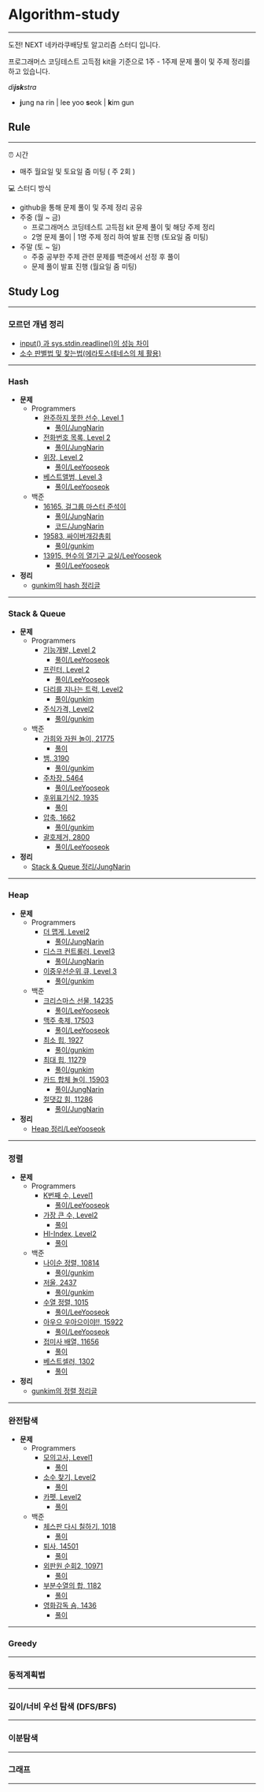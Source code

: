 # Algorithm-study
---
도전! NEXT 네카라쿠배당토 알고리즘 스터디 입니다. 

프로그래머스 코딩테스트 고득점 kit을 기준으로 1주 - 1주제 문제 풀이 및 주제 정리를 하고 있습니다.

*di**jsk**stra*
- **j**ung na rin | lee yoo **s**eok | **k**im gun


## Rule 
---
⏰ 시간
- 매주 월요일 및 토요일 줌 미팅 ( 주 2회 )

💻 스터디 방식
- github을 통해 문제 풀이 및 주제 정리 공유
- 주중 (월 ~ 금)
    - 프로그래머스 코딩테스트 고득점 kit 문제 풀이 및 해당 주제 정리
    - 2명 문제 풀이 | 1명 주제 정리 하여 발표 진행 (토요일 줌 미팅)
- 주말 (토 ~ 일)
    - 주중 공부한 주제 관련 문제를 백준에서 선정 후 풀이
    - 문제 풀이 발표 진행 (월요일 줌 미팅)

## Study Log
---
### 모르던 개념 정리
- [input() 과 sys.stdin.readline()의 성능 차이](https://blog.naver.com/harrison1995/222536571228)
- [소수 판별법 및 찾는법(에라토스테네스의 체 활용)](https://blog.naver.com/harrison1995/222552163558)
---
### Hash
- **문제**
    - Programmers
        - [완주하지 못한 선수, Level 1](https://programmers.co.kr/learn/courses/30/lessons/42576) 
            - [풀이/JungNarin](https://github.com/Challenge-Next-Level/Dijkstra/blob/master/individual/JungNarin/week01.Hash/Programmers_Hash01.md)
        - [전화번호 목록, Level 2](https://programmers.co.kr/learn/courses/30/lessons/42577)
            - [풀이/JungNarin](https://github.com/Challenge-Next-Level/Dijkstra/blob/master/individual/JungNarin/week01.Hash/Programmers_Hash02.md)
        - [위장, Level 2](https://programmers.co.kr/learn/courses/30/lessons/42578)
            - [풀이/LeeYooseok](https://github.com/Challenge-Next-Level/Dijkstra/blob/master/individual/LeeYooseok/week1.%20Hash/HashProgrammers.md)
        - [베스트앨범, Level 3](https://programmers.co.kr/learn/courses/30/lessons/42579)
            - [풀이/LeeYooseok](https://github.com/Challenge-Next-Level/Dijkstra/blob/master/individual/LeeYooseok/week1.%20Hash/HashProgrammers.md)
    - 백준
        - [16165, 걸그룹 마스터 준석이](https://www.acmicpc.net/problem/16165)
            - [풀이/JungNarin](https://github.com/Challenge-Next-Level/Dijkstra/blob/master/individual/JungNarin/week01.Hash/Baekjoon_Hash16165.md)
            - [코드/JungNarin](https://github.com/Challenge-Next-Level/Dijkstra/blob/master/individual/JungNarin/week01.Hash/16165.py)
        - [19583, 싸이버개강총회](https://www.acmicpc.net/problem/19583)
            - [풀이/gunkim](https://github.com/Challenge-Next-Level/Dijkstra/blob/master/individual/gunkim/week01_hash/19583_%EC%8B%B8%EC%9D%B4%EB%B2%84%EA%B0%9C%EA%B0%95%EC%B4%9D%ED%9A%8C.py)
        - [13915, 현수의 열기구 교실/LeeYooseok](https://www.acmicpc.net/problem/13915)
            - [풀이/LeeYooseok](https://github.com/Challenge-Next-Level/Dijkstra/blob/master/individual/LeeYooseok/week1.%20Hash/HashBOJ.md)
- **정리**
    - [gunkim의 hash 정리글](https://blog.naver.com/harrison1995/222515357214)
---
### Stack & Queue
- **문제**
    - Programmers
        - [기능개발, Level 2](https://programmers.co.kr/learn/courses/30/lessons/42586)
            - [풀이/LeeYooseok](https://github.com/Challenge-Next-Level/Dijkstra/blob/master/individual/LeeYooseok/week2.%20Stack%26Queue/Stack%26Queue_Programmers.md)
        - [프린터, Level 2](https://programmers.co.kr/learn/courses/30/lessons/42587)
            - [풀이/LeeYooseok](https://github.com/Challenge-Next-Level/Dijkstra/blob/master/individual/LeeYooseok/week2.%20Stack%26Queue/Stack%26Queue_Programmers.md)
        - [다리를 지나는 트럭, Level2](https://programmers.co.kr/learn/courses/30/lessons/42583)
            - [풀이/gunkim](https://github.com/Challenge-Next-Level/Dijkstra/blob/master/individual/gunkim/week02_stackAndQueue/lv2_%EB%8B%A4%EB%A6%AC%EB%A5%BC%EC%A7%80%EB%82%98%EB%8A%94%ED%8A%B8%EB%9F%AD.py)
        - [주식가격, Level2](https://programmers.co.kr/learn/courses/30/lessons/42584)
            - [풀이/gunkim](https://github.com/Challenge-Next-Level/Dijkstra/blob/master/individual/gunkim/week02_stackAndQueue/lv2_%EC%A3%BC%EC%8B%9D%EA%B0%80%EA%B2%A9.py)
    - 백준
        - [가희와 자원 놀이, 21775](https://www.acmicpc.net/problem/21775)
            - [풀이]()
        - [뱀, 3190](https://www.acmicpc.net/problem/3190)
            - [풀이/gunkim](https://github.com/Challenge-Next-Level/Dijkstra/blob/master/individual/gunkim/week02_stackAndQueue/3190_%EB%B1%80.py) 
        - [주차장, 5464](https://www.acmicpc.net/problem/5464)
            - [풀이/LeeYooseok](https://github.com/Challenge-Next-Level/Dijkstra/blob/master/individual/LeeYooseok/week2.%20Stack%26Queue/Stack%26Queue_BOJ.md)
        - [후위표기식2, 1935](https://www.acmicpc.net/problem/1935)
            - [풀이]()
        - [압축, 1662](https://www.acmicpc.net/problem/1662)
            - [풀이/gunkim](https://github.com/Challenge-Next-Level/Dijkstra/blob/master/individual/gunkim/week02_stackAndQueue/1662_%EC%95%95%EC%B6%95.py)
        - [괄호제거, 2800](https://www.acmicpc.net/problem/2800)
            - [풀이/LeeYooseok](https://github.com/Challenge-Next-Level/Dijkstra/blob/master/individual/LeeYooseok/week2.%20Stack%26Queue/Stack%26Queue_BOJ.md)
- **정리**
    - [Stack & Queue 정리/JungNarin](https://github.com/Challenge-Next-Level/Dijkstra/blob/master/individual/JungNarin/week02.Stack%26Queue/%EC%8A%A4%ED%83%9D_%ED%81%90_%EC%84%A4%EB%AA%85ppt.pptx) 
---
### Heap
- **문제**
    - Programmers
        - [더 맵게, Level2](https://programmers.co.kr/learn/courses/30/lessons/42626)
            - [풀이/JungNarin](https://github.com/Challenge-Next-Level/Dijkstra/blob/master/individual/JungNarin/week03.Heap/Programmers_Heap01.md)
        - [디스크 컨트롤러, Level3](https://programmers.co.kr/learn/courses/30/lessons/42627)
            - [풀이/JungNarin](https://github.com/Challenge-Next-Level/Dijkstra/blob/master/individual/JungNarin/week03.Heap/Programmers_Heap02.md)
        - [이중우선순위 큐, Level 3](https://programmers.co.kr/learn/courses/30/lessons/42628)
            - [풀이/gunkim](https://github.com/Challenge-Next-Level/Dijkstra/blob/master/individual/gunkim/week03_heap/lv3_%EC%9D%B4%EC%A4%91%EC%9A%B0%EC%84%A0%EC%88%9C%EC%9C%84%ED%81%90.py)
    - 백준
        - [크리스마스 선물, 14235](https://www.acmicpc.net/problem/14235)
            - [풀이/LeeYooseok](https://github.com/Challenge-Next-Level/Dijkstra/blob/master/individual/LeeYooseok/week3.%20Heap/Heap_BOJ.md)
        - [맥주 축제, 17503](https://www.acmicpc.net/problem/17503)
            - [풀이/LeeYooseok](https://github.com/Challenge-Next-Level/Dijkstra/blob/master/individual/LeeYooseok/week3.%20Heap/Heap_BOJ.md)
        - [최소 힙, 1927](https://www.acmicpc.net/problem/1927)
            - [풀이/gunkim](https://github.com/Challenge-Next-Level/Dijkstra/blob/master/individual/gunkim/week03_heap/1927_%EC%B5%9C%EC%86%8C%ED%9E%99.py)
        - [최대 힙, 11279](https://www.acmicpc.net/problem/11279)
            - [풀이/gunkim](https://github.com/Challenge-Next-Level/Dijkstra/blob/master/individual/gunkim/week03_heap/11279_%EC%B5%9C%EB%8C%80%ED%9E%99.py)
        - [카드 합체 놀이, 15903](https://www.acmicpc.net/problem/15903)
            - [풀이/JungNarin](https://github.com/Challenge-Next-Level/Dijkstra/blob/master/individual/JungNarin/week03.Heap/Baekjoon_Heap15903.md)
        - [절댓값 힘, 11286](https://www.acmicpc.net/problem/11286)
            - [풀이/JungNarin](https://github.com/Challenge-Next-Level/Dijkstra/blob/master/individual/JungNarin/week03.Heap/Baekjoon_Heap11286.md)
- **정리**
    - [Heap 정리/LeeYooseok](https://github.com/Challenge-Next-Level/Dijkstra/blob/master/individual/LeeYooseok/week3.%20Heap/Heap.md)
---
### 정렬
- **문제**
    - Programmers
        - [K번째 수, Level1](https://programmers.co.kr/learn/courses/30/lessons/42748)
            - [풀이/LeeYooseok](https://github.com/Challenge-Next-Level/Dijkstra/blob/master/individual/LeeYooseok/week4.%20%EC%A0%95%EB%A0%AC/%EC%A0%95%EB%A0%AC_Programmers.md)
        - [가장 큰 수, Level2](https://programmers.co.kr/learn/courses/30/lessons/42746)
            - [풀이]()
        - [HI-Index, Level2](https://programmers.co.kr/learn/courses/30/lessons/42747)
            - [풀이]()
    - 백준
        - [나이순 정렬, 10814](https://www.acmicpc.net/problem/10814)
            - [풀이/gunkim](https://github.com/Challenge-Next-Level/Dijkstra/blob/master/individual/gunkim/week04_sort/10814_%EB%82%98%EC%9D%B4%EC%88%9C%EC%A0%95%EB%A0%AC.py)
        - [저울, 2437](https://www.acmicpc.net/problem/2437)
            - [풀이/gunkim](https://github.com/Challenge-Next-Level/Dijkstra/blob/master/individual/gunkim/week04_sort/2437_%EC%A0%80%EC%9A%B8.py)
        - [수열 정렬, 1015](https://www.acmicpc.net/problem/1015)
            - [풀이/LeeYooseok](https://github.com/Challenge-Next-Level/Dijkstra/blob/master/individual/LeeYooseok/week4.%20%EC%A0%95%EB%A0%AC/%EC%A0%95%EB%A0%AC_BOJ.md)
        - [아우으 우아으이야!!, 15922](https://www.acmicpc.net/problem/15922)
            - [풀이/LeeYooseok](https://github.com/Challenge-Next-Level/Dijkstra/blob/master/individual/LeeYooseok/week4.%20%EC%A0%95%EB%A0%AC/%EC%A0%95%EB%A0%AC_BOJ.md)
        - [접미사 배열, 11656](https://www.acmicpc.net/problem/11656)
            - [풀이]()
        - [베스트셀러, 1302](https://www.acmicpc.net/problem/1302)
            - [풀이]()
- **정리**
    - [gunkim의 정렬 정리글](https://blog.naver.com/harrison1995/222538085163)
---
### 완전탐색
- **문제**
    - Programmers
        - [모의고사, Level1](https://programmers.co.kr/learn/courses/30/lessons/42840)
            - [풀이](https://github.com/Challenge-Next-Level/Dijkstra/blob/master/individual/gunkim/week05_exhaustiveSearch/lv1_%EB%AA%A8%EC%9D%98%EA%B3%A0%EC%82%AC.py)
        - [소수 찾기, Level2](https://programmers.co.kr/learn/courses/30/lessons/42839)
            - [풀이](https://github.com/Challenge-Next-Level/Dijkstra/blob/master/individual/gunkim/week05_exhaustiveSearch/lv2_%EC%86%8C%EC%88%98%EC%B0%BE%EA%B8%B0.py)
        - [카펫, Level2](https://programmers.co.kr/learn/courses/30/lessons/42842)
            - [풀이](https://github.com/Challenge-Next-Level/Dijkstra/blob/master/individual/gunkim/week05_exhaustiveSearch/lv2_%EC%B9%B4%ED%8E%AB.py)
    - 백준
        - [체스판 다시 칠하기, 1018](https://www.acmicpc.net/problem/1018)
            - [풀이](https://github.com/Challenge-Next-Level/Dijkstra/blob/master/individual/gunkim/week05_exhaustiveSearch/1018_%EC%B2%B4%EC%8A%A4%ED%8C%90%EB%8B%A4%EC%8B%9C%EC%B9%A0%ED%95%98%EA%B8%B0.py)
        - [퇴사, 14501](https://www.acmicpc.net/problem/14501)
            - [풀이](https://github.com/Challenge-Next-Level/Dijkstra/blob/master/individual/gunkim/week05_exhaustiveSearch/14501_%ED%87%B4%EC%82%AC.py)
        - [외판원 순회2, 10971](https://www.acmicpc.net/problem/10971)
            - [풀이]()
        - [부분수열의 합, 1182](https://www.acmicpc.net/problem/1182)
            - [풀이]()
        - [영화감독 숌, 1436](https://www.acmicpc.net/problem/1436)
            - [풀이]()
---
### Greedy
---
### 동적계획법
---
### 깊이/너비 우선 탐색 (DFS/BFS)
---
### 이분탐색
---
### 그래프
---
